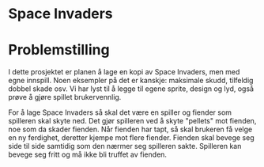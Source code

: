 # Space Invaders

# Problemstilling
I dette prosjektet er planen å lage en kopi av Space Invaders, men med egne innspill. Noen eksempler på det er kanskje: maksimale skudd, tilfeldig dobbel skade osv. Vi har lyst til å legge til egene sprite, design og lyd, også prøve å gjøre spillet brukervennlig.  

For å lage Space Invaders så skal det være en spiller og fiender som spilleren skal skyte ned. Det gjør spilleren ved å skyte "pellets" mot fienden, noe som da skader fienden. Når fienden har tapt, så skal brukeren få velge en ny ferdighet, deretter kjempe mot flere fiender. Fienden skal bevege seg side til side samtidig som den nærmer seg spilleren sakte. Spilleren kan bevege seg fritt og må ikke bli truffet av fienden.
